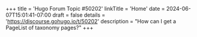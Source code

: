 +++
title = 'Hugo Forum Topic #50202'
linkTitle = 'Home'
date = 2024-06-07T15:01:41-07:00
draft = false
details = 'https://discourse.gohugo.io/t/50202'
description = "How can I get a PageList of taxonomy pages?"
+++
